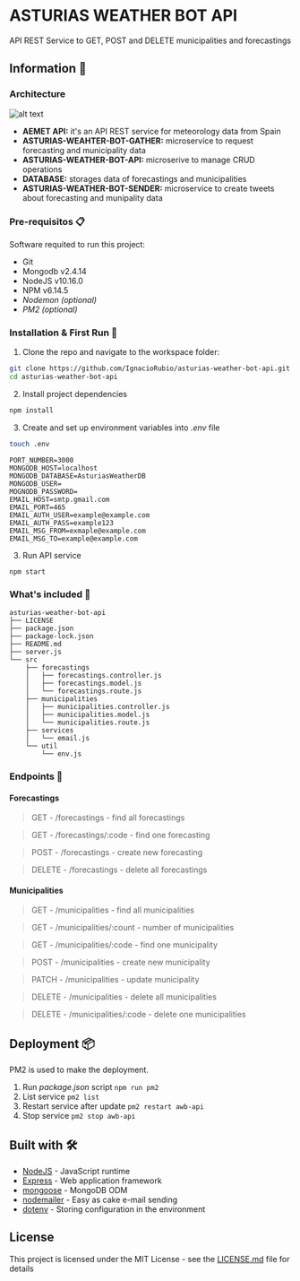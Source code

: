 # ASTURIAS WEATHER BOT API

API REST Service to GET, POST and DELETE municipalities and forecastings


## Information 🚀

### Architecture

![alt text](https://i.imgur.com/jxk19Yf.png)

- **AEMET API:** it's an API REST service for meteorology data from Spain
- **ASTURIAS-WEAHTER-BOT-GATHER:** microservice to request forecasting and municipality data
- **ASTURIAS-WEATHER-BOT-API:** microserive to manage CRUD operations
- **DATABASE:** storages data of forecastings and municipalities
- **ASTURIAS-WEATHER-BOT-SENDER:** microservice to create tweets about forecasting and munipality data

### Pre-requisitos 📋

Software requited to run this project:
- Git
- Mongodb v2.4.14
- NodeJS v10.16.0
- NPM v6.14.5
- *Nodemon (optional)*
- *PM2 (optional)*


### Installation & First Run 🔧

1. Clone the repo and navigate to the workspace folder:

```bash
git clone https://github.com/IgnacioRubio/asturias-weather-bot-api.git
cd asturias-weather-bot-api
```

2. Install project dependencies

```bash
npm install
```

3. Create and set up environment variables into *.env* file 

```bash
touch .env
```

```
PORT_NUMBER=3000
MONGODB_HOST=localhost
MONGODB_DATABASE=AsturiasWeatherDB
MONGODB_USER=
MOGNODB_PASSWORD=
EMAIL_HOST=smtp.gmail.com
EMAIL_PORT=465
EMAIL_AUTH_USER=example@example.com
EMAIL_AUTH_PASS=example123
EMAIL_MSG_FROM=exmaple@example.com
EMAIL_MSG_TO=example@example.com
```

3. Run API service 

```
npm start
```

### What's included 📂

```
asturias-weather-bot-api
├── LICENSE
├── package.json
├── package-lock.json
├── README.md
├── server.js
└── src
    ├── forecastings
    │   ├── forecastings.controller.js
    │   ├── forecastings.model.js
    │   └── forecastings.route.js
    ├── municipalities
    │   ├── municipalities.controller.js
    │   ├── municipalities.model.js
    │   └── municipalities.route.js
    ├── services
    │   └── email.js
    └── util
        └── env.js
```

### Endpoints 🔖

#### Forecastings
> GET - /forecastings - find all forecastings

> GET - /forecastings/:code - find one forecasting

> POST - /forecastings - create new forecasting

> DELETE - /forecastings - delete all forecastings

#### Municipalities
> GET - /municipalities - find all municipalities

> GET - /municipalities/:count - number of municipalities

> GET - /municipalities/:code - find one municipality

> POST - /municipalities - create new municipality

> PATCH - /municipalities - update municipality

> DELETE - /municipalities - delete all municipalities

> DELETE - /municipalities/:code - delete one municipalities

## Deployment 📦

PM2 is used to make the deployment.

1. Run *package.json* script `npm run pm2`
2. List service `pm2 list`
3. Restart service after update `pm2 restart awb-api`
4. Stop service `pm2 stop awb-api`

## Built with 🛠️

* [NodeJS](https://nodejs.org/en/) - JavaScript runtime
* [Express](https://expressjs.com/) - Web application framework
* [mongoose](https://mongoosejs.com/) - MongoDB ODM
* [nodemailer](https://www.npmjs.com/package/nodemailer) - Easy as cake e-mail sending
* [dotenv](https://www.npmjs.com/package/dotenv) - Storing configuration in the environment 

## License

This project is licensed under the MIT License - see the [LICENSE.md](LICENSE.md) file for details